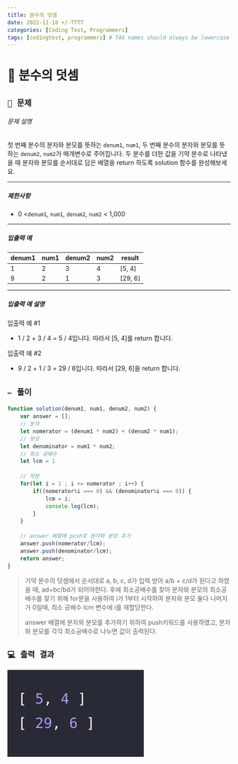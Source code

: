 ```yaml
---
title: 분수의 덧셈
date: 2022-11-18 +/-TTTT
categories: [Coding Test, Programmers]
tags: [codingtest, programmers] # TAG names should always be lowercase
---
```


# 🔖  분수의 덧셈

## `📌 문제`

###### 문제 설명

첫 번째 분수의 분자와 분모를 뜻하는 `denum1`, `num1`, 두 번째 분수의 분자와 분모를 뜻하는 `denum2`, `num2`가 매개변수로 주어집니다. 두 분수를 더한 값을 기약 분수로 나타냈을 때 분자와 분모를 순서대로 담은 배열을 return 하도록 solution 함수를 완성해보세요.

------

##### 제한사항

- 0 <`denum1`, `num1`, `denum2`, `num2` < 1,000

------

##### 입출력 예

| denum1 | num1 | denum2 | num2 | result  |
| ------ | ---- | ------ | ---- | ------- |
| 1      | 2    | 3      | 4    | [5, 4]  |
| 9      | 2    | 1      | 3    | [29, 6] |

------

##### 입출력 예 설명

입출력 예 #1

- 1 / 2 + 3 / 4 = 5 / 4입니다. 따라서 [5, 4]를 return 합니다.

입출력 예 #2

- 9 / 2 + 1 / 3 = 29 / 6입니다. 따라서 [29, 6]을 return 합니다.



## `✏️ 풀이`

```javascript
function solution(denum1, num1, denum2, num2) {
    var answer = [];
    // 분자
    let nomerator = (denum1 * num2) + (denum2 * num1);
    // 분모
    let denominator = num1 * num2;
    // 최소 공배수
    let lcm = 1
    
    // 약분
    for(let i = 1 ; i <= nomerator ; i++) {
        if((nomerator%i === 0) && (denominator%i === 0)) {
            lcm = i;
            console.log(lcm);
        }
    }
  	
  	// answer 배열에 push로 분자와 분모 추가
    answer.push(nomerator/lcm);
    answer.push(denominator/lcm);
    return answer;
}
```

> 기약 분수의 덧셈에서 순서대로 a, b, c, d가 입력 받아 a/b + c/d가 된다고 하였을 때, ad+bc/bd가 되어야한다. 후에 최소공배수를 찾아 분자와 분모의 최소공배수를 찾기 위해 for문을 사용하여 i가 1부터 시작하여 분자와 분모 둘다 나머지가 0일때, 최소 공배수 lcm 변수에 i를 재할당한다.
>
> answer 배열에 분자와 분모를 추가하기 위하여 push키워드를 사용하였고, 분자와 분모를 각각 최소공배수로 나누면 값이 출력된다.

## `💻 출력 결과`

![image-20221118162000509](../../assets/img/postingImg/image-20221118162000509.png)